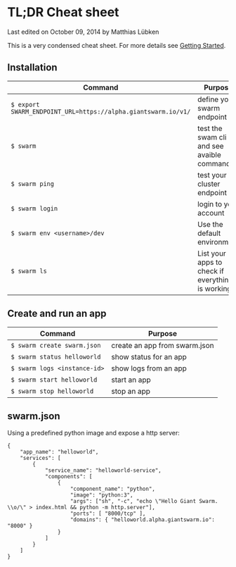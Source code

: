 # TL;DR Cheat sheet

<p class="lastmod">Last edited on October 09, 2014 by Matthias Lübken</p>

This is a very condensed cheat sheet. For more details see [Getting Started](gettingstarted.md).

## Installation

Command       | Purpose
------------- | -------------
`$ export SWARM_ENDPOINT_URL=https://alpha.giantswarm.io/v1/` | define your swarm endpoint
`$ swarm`     | test the swam cli and see avaible commands
`$ swarm ping` | test your cluster endpoint 
`$ swarm login` | login to your account 
`$ swarm env <username>/dev` | Use the default environment
`$ swarm ls` | List your apps to check if everything is working

## Create and run an app

Command                          | Purpose
------------                     | -------------
`$ swarm create swarm.json`      | create an app from swarm.json
`$ swarm status helloworld`      | show status for an app
`$ swarm logs <instance-id>`     | show logs from an app
`$ swarm start helloworld`       | start an app
`$ swarm stop helloworld`        | stop an app

## swarm.json

Using a predefined python image and expose a http server:

    {
        "app_name": "helloworld",
        "services": [
            {
                "service_name": "helloworld-service",
                "components": [
                    {
                        "component_name": "python",
                        "image": "python:3",
                        "args": ["sh", "-c", "echo \"Hello Giant Swarm. \\o/\" > index.html && python -m http.server"],
                        "ports": [ "8000/tcp" ],
                        "domains": { "helloworld.alpha.giantswarm.io": "8000" }
                    }
                ]
            }
        ]
    }
